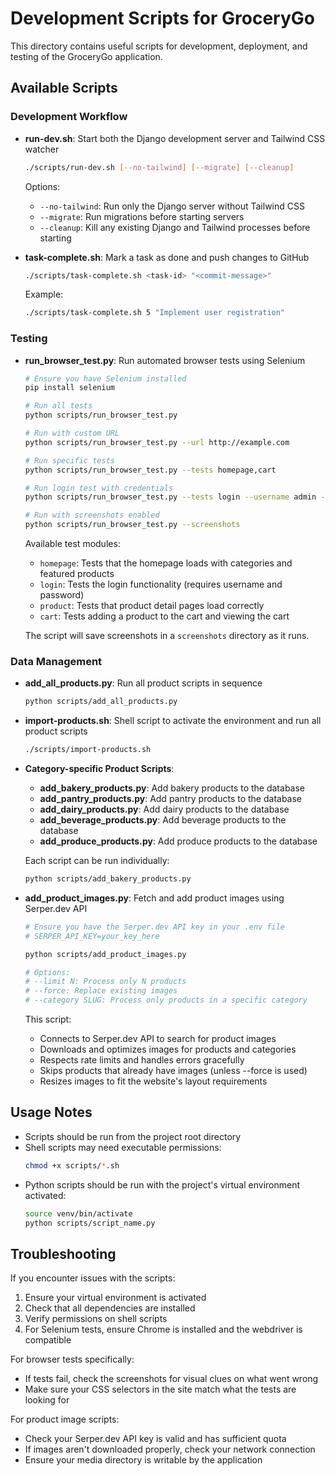 # Development Scripts for GroceryGo

This directory contains useful scripts for development, deployment, and testing of the GroceryGo application.

## Available Scripts

### Development Workflow

- **run-dev.sh**: Start both the Django development server and Tailwind CSS watcher
  ```bash
  ./scripts/run-dev.sh [--no-tailwind] [--migrate] [--cleanup]
  ```
  Options:
  - `--no-tailwind`: Run only the Django server without Tailwind CSS
  - `--migrate`: Run migrations before starting servers
  - `--cleanup`: Kill any existing Django and Tailwind processes before starting

- **task-complete.sh**: Mark a task as done and push changes to GitHub
  ```bash
  ./scripts/task-complete.sh <task-id> "<commit-message>"
  ```
  Example:
  ```bash
  ./scripts/task-complete.sh 5 "Implement user registration"
  ```

### Testing

- **run_browser_test.py**: Run automated browser tests using Selenium
  ```bash
  # Ensure you have Selenium installed
  pip install selenium
  
  # Run all tests
  python scripts/run_browser_test.py
  
  # Run with custom URL
  python scripts/run_browser_test.py --url http://example.com
  
  # Run specific tests
  python scripts/run_browser_test.py --tests homepage,cart
  
  # Run login test with credentials
  python scripts/run_browser_test.py --tests login --username admin --password password
  
  # Run with screenshots enabled
  python scripts/run_browser_test.py --screenshots
  ```
  
  Available test modules:
  - `homepage`: Tests that the homepage loads with categories and featured products
  - `login`: Tests the login functionality (requires username and password)
  - `product`: Tests that product detail pages load correctly
  - `cart`: Tests adding a product to the cart and viewing the cart

  The script will save screenshots in a `screenshots` directory as it runs.

### Data Management

- **add_all_products.py**: Run all product scripts in sequence
  ```bash
  python scripts/add_all_products.py
  ```

- **import-products.sh**: Shell script to activate the environment and run all product scripts
  ```bash
  ./scripts/import-products.sh
  ```

- **Category-specific Product Scripts**:
  - **add_bakery_products.py**: Add bakery products to the database
  - **add_pantry_products.py**: Add pantry products to the database
  - **add_dairy_products.py**: Add dairy products to the database
  - **add_beverage_products.py**: Add beverage products to the database
  - **add_produce_products.py**: Add produce products to the database
  
  Each script can be run individually:
  ```bash
  python scripts/add_bakery_products.py
  ```

- **add_product_images.py**: Fetch and add product images using Serper.dev API
  ```bash
  # Ensure you have the Serper.dev API key in your .env file
  # SERPER_API_KEY=your_key_here
  
  python scripts/add_product_images.py
  
  # Options:
  # --limit N: Process only N products
  # --force: Replace existing images
  # --category SLUG: Process only products in a specific category
  ```
  
  This script:
  - Connects to Serper.dev API to search for product images
  - Downloads and optimizes images for products and categories
  - Respects rate limits and handles errors gracefully
  - Skips products that already have images (unless --force is used)
  - Resizes images to fit the website's layout requirements

## Usage Notes

- Scripts should be run from the project root directory
- Shell scripts may need executable permissions:
  ```bash
  chmod +x scripts/*.sh
  ```
- Python scripts should be run with the project's virtual environment activated:
  ```bash
  source venv/bin/activate
  python scripts/script_name.py
  ```

## Troubleshooting

If you encounter issues with the scripts:

1. Ensure your virtual environment is activated
2. Check that all dependencies are installed
3. Verify permissions on shell scripts
4. For Selenium tests, ensure Chrome is installed and the webdriver is compatible

For browser tests specifically:
- If tests fail, check the screenshots for visual clues on what went wrong
- Make sure your CSS selectors in the site match what the tests are looking for

For product image scripts:
- Check your Serper.dev API key is valid and has sufficient quota
- If images aren't downloaded properly, check your network connection
- Ensure your media directory is writable by the application 